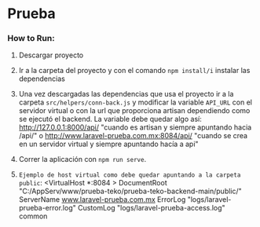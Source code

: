 # Prueba

### How to Run:
1. Descargar proyecto
2. Ir a la carpeta del proyecto y con el comando `npm install/i` instalar las dependencias
3. Una vez descargadas las dependencias que usa el proyecto ir a la carpeta `src/helpers/conn-back.js` y modificar la variable `API_URL` con el servidor virtual o con  la url que proporciona artisan dependiendo como se ejecutó el backend. La variable debe quedar algo así:
http://127.0.0.1:8000/api/ "cuando es artisan y siempre apuntando hacia /api/" o
http://www.laravel-prueba.com.mx:8084/api/ "cuando se crea en un servidor virtual y siempre apuntando hacía a api"
4. Correr la aplicación con `npm run serve`.

5. `Ejemplo de host virtual como debe quedar apuntando a la carpeta public`:
<VirtualHost *:8084 >
	DocumentRoot "C:/AppServ/www/prueba-teko/prueba-teko-backend-main/public/"
	ServerName www.laravel-prueba.com.mx
	ErrorLog "logs/laravel-prueba-error.log"
	CustomLog "logs/laravel-prueba-access.log" common
</VirtualHost>



